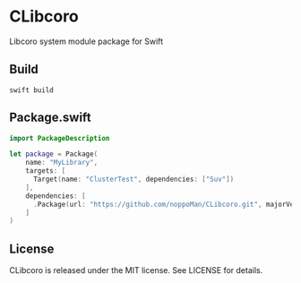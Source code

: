 # CLibcoro
Libcoro system module package for Swift

## Build
```
swift build
```

## Package.swift
```swift
import PackageDescription

let package = Package(
    name: "MyLibrary",
    targets: [
      Target(name: "ClusterTest", dependencies: ["Suv"])
    ],
    dependencies: [
      .Package(url: "https://github.com/noppoMan/CLibcoro.git", majorVersion: 0, minor: 1)
    ]
)
```

## License
CLibcoro is released under the MIT license. See LICENSE for details.
